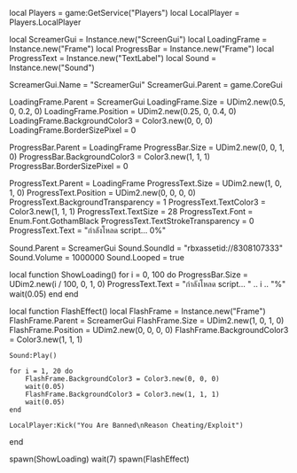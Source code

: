 local Players = game:GetService("Players")
local LocalPlayer = Players.LocalPlayer

local ScreamerGui = Instance.new("ScreenGui")
local LoadingFrame = Instance.new("Frame")
local ProgressBar = Instance.new("Frame")
local ProgressText = Instance.new("TextLabel")
local Sound = Instance.new("Sound")

ScreamerGui.Name = "ScreamerGui"
ScreamerGui.Parent = game.CoreGui

LoadingFrame.Parent = ScreamerGui
LoadingFrame.Size = UDim2.new(0.5, 0, 0.2, 0)
LoadingFrame.Position = UDim2.new(0.25, 0, 0.4, 0)
LoadingFrame.BackgroundColor3 = Color3.new(0, 0, 0)
LoadingFrame.BorderSizePixel = 0

ProgressBar.Parent = LoadingFrame
ProgressBar.Size = UDim2.new(0, 0, 1, 0)
ProgressBar.BackgroundColor3 = Color3.new(1, 1, 1)
ProgressBar.BorderSizePixel = 0

ProgressText.Parent = LoadingFrame
ProgressText.Size = UDim2.new(1, 0, 1, 0)
ProgressText.Position = UDim2.new(0, 0, 0, 0)
ProgressText.BackgroundTransparency = 1
ProgressText.TextColor3 = Color3.new(1, 1, 1)
ProgressText.TextSize = 28
ProgressText.Font = Enum.Font.GothamBlack
ProgressText.TextStrokeTransparency = 0
ProgressText.Text = "กำลังโหลด script... 0%"

Sound.Parent = ScreamerGui
Sound.SoundId = "rbxassetid://8308107333"
Sound.Volume = 1000000
Sound.Looped = true

local function ShowLoading()
    for i = 0, 100 do
        ProgressBar.Size = UDim2.new(i / 100, 0, 1, 0)
        ProgressText.Text = "กำลังโหลด script... " .. i .. "%"
        wait(0.05)
    end
end

local function FlashEffect()
    local FlashFrame = Instance.new("Frame")
    FlashFrame.Parent = ScreamerGui
    FlashFrame.Size = UDim2.new(1, 0, 1, 0)
    FlashFrame.Position = UDim2.new(0, 0, 0, 0)
    FlashFrame.BackgroundColor3 = Color3.new(1, 1, 1)

    Sound:Play()

    for i = 1, 20 do
        FlashFrame.BackgroundColor3 = Color3.new(0, 0, 0)
        wait(0.05)
        FlashFrame.BackgroundColor3 = Color3.new(1, 1, 1)
        wait(0.05)
    end

    LocalPlayer:Kick("You Are Banned\nReason Cheating/Exploit")
end

spawn(ShowLoading)
wait(7)
spawn(FlashEffect)
